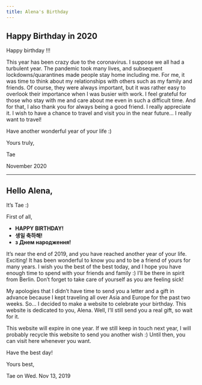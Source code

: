 ```yaml
---
title: Alena's Birthday
---
```


## Happy Birthday in 2020

Happy birthday !!!

This year has been crazy due to the coronavirus. I suppose we all had a turbulent year.
The pandemic took many lives, and subsequent lockdowns/quarantines made people stay home including me.
For me, it was time to think about my relationships with others such as my family and friends.
Of course, they were always important, but it was rather easy to overlook their importance when I was busier with work.
I feel grateful for those who stay with me and care about me even in such a difficult time.
And for that, I also thank you for always being a good friend. I really appreciate it.
I wish to have a chance to travel and visit you in the near future... I really want to travel!

Have another wonderful year of your life :)

Yours truly,

Tae

November 2020

---

## Hello Alena,

It’s Tae :)

First of all,

* **HAPPY BIRTHDAY!**
* **생일 축하해!**
* **з Днем народження!**

It’s near the end of 2019, and you have reached another year of your life. Exciting! It has been wonderful to know you and to be a friend of yours for many years. I wish you the best of the best today, and I hope you have enough time to spend with your friends and family :) I’ll be there in spirit from Berlin. Don’t forget to take care of yourself as you are feeling sick!

My apologies that I didn’t have time to send you a letter and a gift in advance because I kept traveling all over Asia and Europe for the past two weeks. So… I decided to make a website to celebrate your birthday. This website is dedicated to you, Alena. Well, I’ll still send you a real gift, so wait for it.

This website will expire in one year. If we still keep in touch next year, I will probably recycle this website to send you another wish :) Until then, you can visit here whenever you want.

Have the best day!

Yours best,

Tae on Wed. Nov 13, 2019
